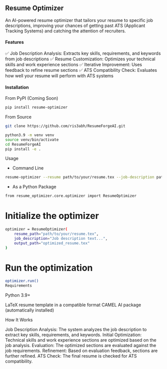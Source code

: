 ## Resume Optimizer

An AI-powered resume optimizer that tailors your resume to specific job descriptions, improving your chances of getting past ATS (Applicant Tracking Systems) and catching the attention of recruiters.

#### Features

✅ Job Description Analysis: Extracts key skills, requirements, and keywords from job descriptions
✅ Resume Customization: Optimizes your technical skills and work experience sections
✅ Iterative Improvement: Uses feedback to refine resume sections
✅ ATS Compatibility Check: Evaluates how well your resume will perform with ATS systems

#### Installation

From PyPI (Coming Soon)

```bash
pip install resume-optimizer
```

From Source

```bash
git clone https://github.com/ris3abh/ResumeForgeAI.git
```

```bash
python3.9 -m venv venv
source venv/bin/activate
cd ResumeForgeAI
pip install -e .
```

Usage

- Command Line

```bash
resume-optimizer --resume path/to/your/resume.tex --job-description path/to/job_description.txt --output optimized_resume.tex
```

- As a Python Package

```bash
from resume_optimizer.core.optimizer import ResumeOptimizer
```

# Initialize the optimizer

```bash
optimizer = ResumeOptimizer(
    resume_path="path/to/your/resume.tex",
    job_description="Job description text...",
    output_path="optimized_resume.tex"
)
```

# Run the optimization
```bash
optimizer.run()
Requirements
```

Python 3.9+

LaTeX resume template in a compatible format
CAMEL AI package (automatically installed)

How It Works

Job Description Analysis: The system analyzes the job description to extract key skills, requirements, and keywords.
Initial Optimization: Technical skills and work experience sections are optimized based on the job analysis.
Evaluation: The optimized sections are evaluated against the job requirements.
Refinement: Based on evaluation feedback, sections are further refined.
ATS Check: The final resume is checked for ATS compatibility.